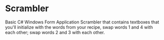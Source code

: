 # Scrambler
Basic C# Windows Form Application Scrambler that contains textboxes that you'll initialize with the words from your recipe, swap words 1 and 4 with each other; swap words 2 and 3 with each other.
